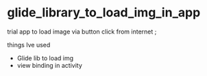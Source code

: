# glide_library_to_load_img_in_app
trial app to load image via button click from internet
; 

things Ive used 

- Glide lib to load img
- view binding in  activity
